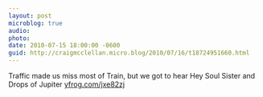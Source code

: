 ```yaml
---
layout: post
microblog: true
audio: 
photo: 
date: 2010-07-15 18:00:00 -0600
guid: http://craigmcclellan.micro.blog/2010/07/16/t18724951660.html
---
```

Traffic made us miss most of Train, but we got to hear Hey Soul Sister and Drops of Jupiter [yfrog.com/jxe82zj](http://yfrog.com/jxe82zj)

